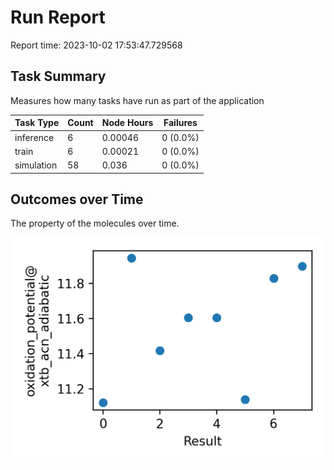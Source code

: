 # Run Report
Report time: 2023-10-02 17:53:47.729568

## Task Summary
Measures how many tasks have run as part of the application

| Task Type   |   Count |   Node Hours | Failures   |
|-------------|---------|--------------|------------|
| inference   |       6 |      0.00046 | 0 (0.0%)   |
| train       |       6 |      0.00021 | 0 (0.0%)   |
| simulation  |      58 |      0.036   | 0 (0.0%)   |

## Outcomes over Time
The property of the molecules over time.

![simulation](simulation-outputs.png)
